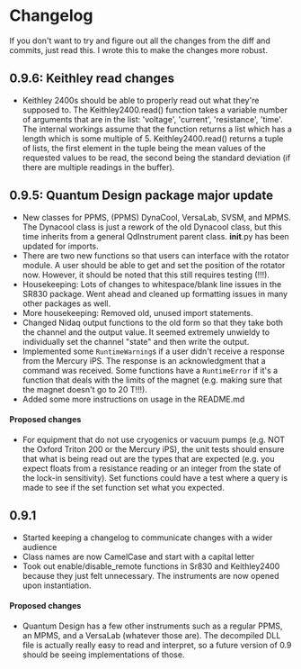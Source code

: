 # Changelog

If you don't want to try and figure out all the changes from the diff and commits,
just read this. I wrote this to make the changes more robust.

## 0.9.6: Keithley read changes

- Keithley 2400s should be able to properly read out what they're supposed to.
  The Keithley2400.read() function takes a variable number of arguments that are
  in the list: 'voltage', 'current', 'resistance', 'time'. The internal workings
  assume that the function returns a list which has a length which is some
  multiple of 5. Keithley2400.read() returns a tuple of lists, the first element
  in the tuple being the mean values of the requested values to be read, the second
  being the standard deviation (if there are multiple readings in the buffer).

## 0.9.5: Quantum Design package major update

- New classes for PPMS, (PPMS) DynaCool, VersaLab, SVSM, and MPMS. The Dynacool class
  is just a rework of the old Dynacool class, but this time inherits from a general
  QdInstrument parent class. __init__.py has been updated for imports.
- There are two new functions so that users can interface with the rotator module. A
  user should be able to get and set the position of the rotator now. However, it
  should be noted that this still requires testing (!!!).
- Housekeeping: Lots of changes to whitespace/blank line issues in the SR830 package.
  Went ahead and cleaned up formatting issues in many other packages as well.
- More housekeeping: Removed old, unused import statements.
- Changed Nidaq output functions to the old form so that they take both the channel
  and the output value. It seemed extremely unwieldy to individually set the channel
  "state" and then write the output.
- Implemented some `RuntimeWarning`s if a user didn't receive a response from the Mercury
  iPS. The response is an acknowledgment that a command was received. Some functions
  have a `RuntimeError` if it's a function that deals with the limits of the magnet (e.g.
  making sure that the magnet doesn't go to 20 T!!!).
- Added some more instructions on usage in the README.md

#### Proposed changes

- For equipment that do not use cryogenics or vacuum pumps (e.g. NOT the Oxford Triton
  200 or the Mercury iPS), the unit tests should ensure that what is being read out
  are the types that are expected (e.g. you expect floats from a resistance reading or
  an integer from the state of the lock-in sensitivity). Set functions could have a
  test where a query is made to see if the set function set what you expected.

## 0.9.1

- Started keeping a changelog to communicate changes with a wider audience
- Class names are now CamelCase and start with a capital letter
- Took out enable/disable_remote functions in Sr830 and Keithley2400 because they just
  felt unnecessary. The instruments are now opened upon instantiation.

#### Proposed changes

- Quantum Design has a few other instruments such as a regular PPMS,
  an MPMS, and a VersaLab (whatever those are). The decompiled DLL
  file is actually really easy to read and interpret, so a future
  version of 0.9 should be seeing implementations of those.
